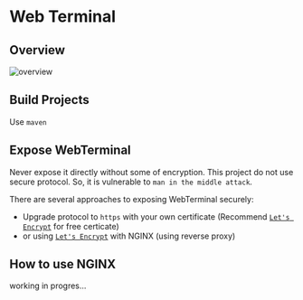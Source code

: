 # Web Terminal

## Overview

![overview](https://github.com/JinQ-git/WebTerminal/blob/master/doc/overview.png)

## Build Projects

Use `maven`

## Expose WebTerminal

Never expose it directly without some of encryption. This project do not use secure protocol. So, it is vulnerable to `man in the middle attack`.

There are several approaches to exposing WebTerminal securely:

- Upgrade protocol to `https` with your own certificate (Recommend [`Let's Encrypt`](https://letsencrypt.org/) for free certicate)
- or using [`Let's Encrypt`](https://letsencrypt.org/) with NGINX (using reverse proxy)

## How to use NGINX

working in progres...
